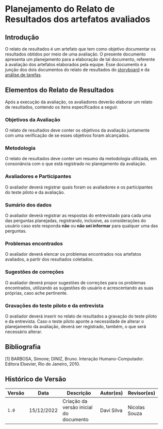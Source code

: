 # Planejamento do Relato de Resultados dos artefatos avaliados

## Introdução

O relato de resultados é um artefato que tem como objetivo documentar os resultados obtidos por meio de uma avaliação. O presente documento apresenta um planejamento para a elaboração de tal documento, referente à avaliação dos artefatos elaborados pela equipe.
Esse documento é a junção dos dois documentos do relato de resultados do [storyboard](storyboard/planejamento_relato.md) e da [análise de tarefas](analise_tarefas/planejamento_resultado_analise_tarefas.md).

## Elementos do Relato de Resultados

Após a execução da avaliação, os avaliadores deverão elaborar um relato de resultados, contendo os itens especificados a seguir.

### Objetivos da Avaliação

O relato de resultados deve conter os objetivos da avaliação juntamente com uma verificação de se esses objetivos foram alcançados.

### Metodologia

O relato de resultados deve conter um resumo da metodologia utilizada, em consonância com o que está registrado no planejamento da avaliação.

### Avaliadores e Participantes

O avaliador deverá registrar quais foram os avaliadores e os participantes do teste piloto e da avaliação.

### Sumário dos dados

O avaliador deverá registrar as respostas do entrevistado para cada uma das perguntas planejadas, registrando, inclusive, as considerações do usuário caso este responda **não** ou **não sei informar** para qualquer uma das perguntas.

### Problemas encontrados

O avaliador deverá elencar os problemas encontrados nos artefatos avaliados, a partir dos resultados coletados.

### Sugestões de correções

O avaliador deverá propor sugestões de correções para os problemas encontrados, utilizando as sugestões do usuário e acrescentando as suas próprias, caso ache pertinente.

### Gravações do teste piloto e da entrevista

O avaliador deverá inserir no relato de resultados a gravação do teste piloto e da entrevista. Caso o teste piloto aponte a necessidade de alterar o planejamento da avaliação, deverá ser registrado, também, o que será necessário alterar.

## Bibliografia

[1] BARBOSA, Simone; DINIZ, Bruno. Interação Humano-Computador. Editora Elsevier, Rio de Janeiro, 2010.

## Histórico de Versão

| Versão | Data  | Descrição                          | Autor(es)     |  Revisor(es)  |
| ------ | ----- | ---------------------------------- | ------------- | ------------- |
| `1.0`  | 15/12/2022      | Criação da versão inicial do documento | Davi Silva | Nicolas Souza   |
